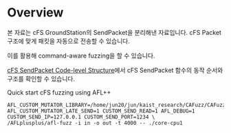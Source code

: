 # Overview

본 자료는 cFS GroundStation의 SendPacket을 분리해낸 자료입니다.
cFS Packet 구조에 맞게 패킷을 자동으로 전송할 수 있습니다.

이를 활용해 command-aware fuzzing을 할 수 있습니다.


[cFS SendPacket Code-level Structure](https://www.figma.com/design/kuDif3l4WQJSQMEiSyHNuX/cFS-SendPacket-Analysis?node-id=0-1&t=LWIzHor5SrPntLuC-1)에서 cFS SendPacket 함수의 동작 순서와 구조를 확인할 수 있습니다.

Quick start cFS fuzzing using AFL++
```
AFL_CUSTOM_MUTATOR_LIBRARY=/home/jun20/jun/kaist_research/CAFuzz/CAFuzz/AFLCustomMutator/cFS_send_udp.so AFL_CUSTOM_MUTATOR_LATE_SEND=1 CUSTOM_SEND_READ=1 AFL_DEBUG=1 CUSTOM_SEND_IP=127.0.0.1 CUSTOM_SEND_PORT=1234 \
/AFLplusplus/afl-fuzz -i in -o out -t 4000 -- ./core-cpu1
```